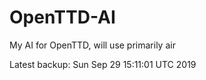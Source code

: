 # OpenTTD-AI
My AI for OpenTTD, will use primarily air

Latest backup: Sun Sep 29 15:11:01 UTC 2019
